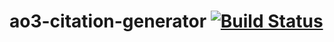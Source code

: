 # ao3-citation-generator [![Build Status](https://travis-ci.org/redsummernight/ao3-citation-generator.svg?branch=master)](https://travis-ci.org/redsummernight/ao3-citation-generator)
